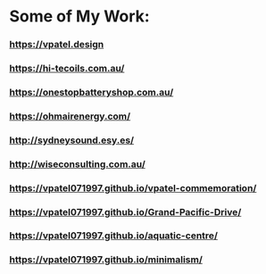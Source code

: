# Some of My Work:

### https://vpatel.design

### https://hi-tecoils.com.au/

### https://onestopbatteryshop.com.au/

### https://ohmairenergy.com/

### http://sydneysound.esy.es/

### http://wiseconsulting.com.au/

### https://vpatel071997.github.io/vpatel-commemoration/

### https://vpatel071997.github.io/Grand-Pacific-Drive/

### https://vpatel071997.github.io/aquatic-centre/

### https://vpatel071997.github.io/minimalism/
